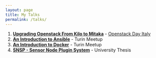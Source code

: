 ```yaml
---
layout: page
title: My Talks
permalink: /talks/
---
```


1. **[Upgrading Openstack From Kilo to Mitaka](https://www.slideshare.net/f3ancesco/upgrading-openstack-from-kilo-to-mitaka)** - [Openstack Day Italy](https://openstackday.it)
2. **[An Introduction to Ansible](https://www.slideshare.net/f3ancesco/introducing-ansible)** - Turin Meetup
3. **[An Introduction to Docker](https://www.slideshare.net/f3ancesco/docker-intro-59728364)** - Turin Meetup
4. **[SNSP - Sensor Node Plugin System](https://www.slideshare.net/f3ancesco/sensor-node-plugin-system)** - University Thesis
